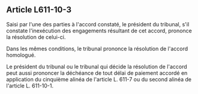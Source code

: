 Article L611-10-3
----
Saisi par l'une des parties à l'accord constaté, le président du tribunal, s'il
constate l'inexécution des engagements résultant de cet accord, prononce la
résolution de celui-ci.

Dans les mêmes conditions, le tribunal prononce la résolution de l'accord
homologué.

Le président du tribunal ou le tribunal qui décide la résolution de l'accord
peut aussi prononcer la déchéance de tout délai de paiement accordé en
application du cinquième alinéa de l'article L. 611-7 ou du second alinéa de
l'article L. 611-10-1.
